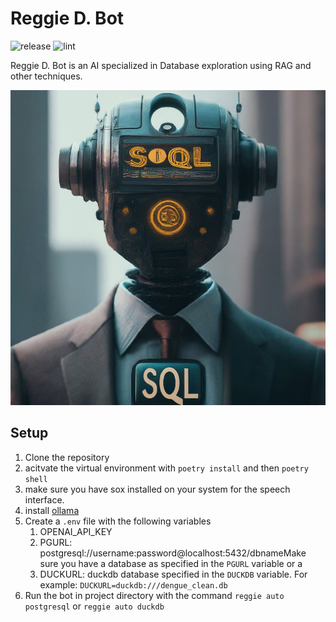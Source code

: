 # Reggie D. Bot
![release](https://github.com/Deeplearn-PeD/reg/workflows/release/badge.svg)
![lint](https://github.com/Deeplearn-PeD/reg/workflows/pylint/badge.svg)

Reggie D. Bot is an AI specialized in Database exploration using RAG and other techniques.

![Reggie D. Bot](/reggie.jpeg)

## Setup
1. Clone the repository
2. acitvate the virtual environment with `poetry install` and then `poetry shell`
3. make sure you have sox installed on your system for the speech  interface.
4. install [ollama](https://github.com/ollama/ollama)
5. Create a `.env` file with the following variables
   1. OPENAI_API_KEY
   2. PGURL: postgresql://username:password@localhost:5432/dbnameMake sure you have a database as specified in the `PGURL` variable or a 
   7. DUCKURL: duckdb database specified in the `DUCKDB`  variable. For example: `DUCKURL=duckdb:///dengue_clean.db`
7. Run the bot in project directory with the command `reggie auto postgresql` or `reggie auto duckdb`